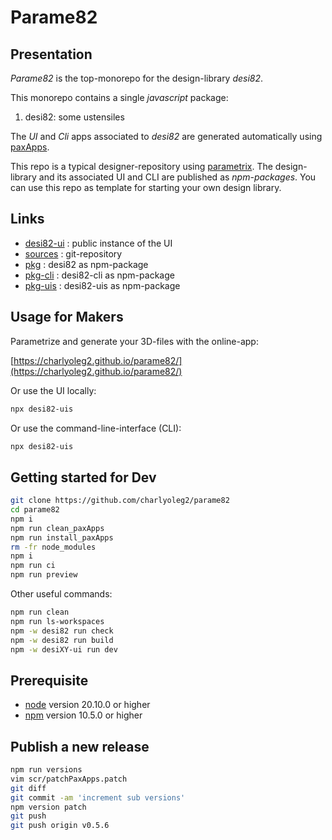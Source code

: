 Parame82
========


Presentation
------------

*Parame82* is the top-monorepo for the design-library *desi82*.

This monorepo contains a single *javascript* package:

1. desi82: some ustensiles

The *UI* and *Cli* apps associated to *desi82* are generated automatically using [paxApps](https://github.com/charlyoleg2/parame_paxApps).

This repo is a typical designer-repository using [parametrix](https://charlyoleg2.github.io/parametrix/).
The design-library and its associated UI and CLI are published as *npm-packages*.
You can use this repo as template for starting your own design library.


Links
-----

- [desi82-ui](https://charlyoleg2.github.io/parame82/) : public instance of the UI
- [sources](https://github.com/charlyoleg2/parame82) : git-repository
- [pkg](https://www.npmjs.com/package/desi82) : desi82 as npm-package
- [pkg-cli](https://www.npmjs.com/package/desi82-cli) : desi82-cli as npm-package
- [pkg-uis](https://www.npmjs.com/package/desi82-uis) : desi82-uis as npm-package


Usage for Makers
----------------

Parametrize and generate your 3D-files with the online-app:

[https://charlyoleg2.github.io/parame82/](https://charlyoleg2.github.io/parame82/)

Or use the UI locally:

```bash
npx desi82-uis
```

Or use the command-line-interface (CLI):

```bash
npx desi82-uis
```


Getting started for Dev
-----------------------

```bash
git clone https://github.com/charlyoleg2/parame82
cd parame82
npm i
npm run clean_paxApps
npm run install_paxApps
rm -fr node_modules
npm i
npm run ci
npm run preview
```

Other useful commands:
```bash
npm run clean
npm run ls-workspaces
npm -w desi82 run check
npm -w desi82 run build
npm -w desiXY-ui run dev
```

Prerequisite
------------

- [node](https://nodejs.org) version 20.10.0 or higher
- [npm](https://docs.npmjs.com/cli/v7/commands/npm) version 10.5.0 or higher


Publish a new release
---------------------

```bash
npm run versions
vim scr/patchPaxApps.patch
git diff
git commit -am 'increment sub versions'
npm version patch
git push
git push origin v0.5.6
```
